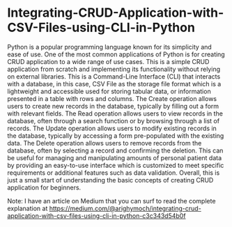 # Integrating-CRUD-Application-with-CSV-Files-using-CLI-in-Python

Python is a popular programming language known for its simplicity and ease of use. One of the most common applications of Python is for creating CRUD application to a wide range of use cases. This is a simple CRUD application from scratch and implementing its functionality without relying on external libraries. This is a Command-Line Interface (CLI) that interacts with a database, in this case, CSV File as the storage file format which is a lightweight and accessible used for storing tabular data, or information presented in a table with rows and columns.
The Create operation allows users to create new records in the database, typically by filling out a form with relevant fields. The Read operation allows users to view records in the database, often through a search function or by browsing through a list of records. The Update operation allows users to modify existing records in the database, typically by accessing a form pre-populated with the existing data. The Delete operation allows users to remove records from the database, often by selecting a record and confirming the deletion.
This can be useful for managing and manipulating amounts of personal patient data by providing an easy-to-use interface which is customized to meet specific requirements or additional features such as data validation.
Overall, this is just a small start of understanding the basic concepts of creating CRUD application for beginners.

Note: I have an article on Medium that you can surf to read the complete explanation at https://medium.com/@arighymoch/integrating-crud-application-with-csv-files-using-cli-in-python-c3c343d54b0f
